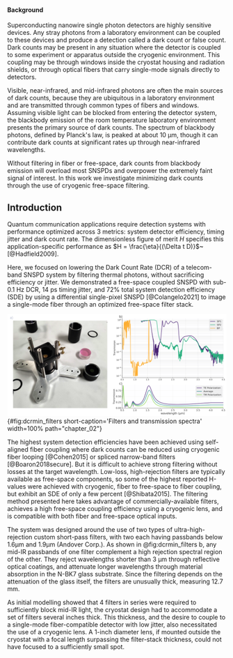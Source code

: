 #### Background

Superconducting nanowire single photon detectors are highly sensitive devices. Any stray photons from a laboratory environment can be coupled to these devices and produce a detection called a dark count or false count. Dark counts may be present in any situation where the detector is coupled to some experiment or apparatus outside the cryogenic environment. This coupling may be through windows inside the cryostat housing and radiation shields, or through optical fibers that carry single-mode signals directly to detectors.

Visible, near-infrared, and mid-infrared photons are often the main sources of dark counts, because they are ubiquitous in a laboratory environment and are transmitted through common types of fibers and windows. Assuming visible light can be blocked from entering the detector system, the blackbody emission of the room temperature laboratory environment presents the primary source of dark counts. The spectrum of blackbody photons, defined by Planck's law, is peaked at about $10~\mathrm{\upmu m}$, though it can contribute dark counts at significant rates up through near-infrared wavelengths.

Without filtering in fiber or free-space, dark counts from blackbody emission will overload most SNSPDs and overpower the extremely faint signal of interest. In this work we investigate minimizing dark counts through the use of cryogenic free-space filtering.

## Introduction

Quantum communication applications require detection systems with performance optimized across 3 metrics: system detector efficiency, timing jitter and dark count rate. The dimensionless figure of merit $H$ specifies this application-specific performance as $H = \frac{\eta}{(\Delta t D)}$~[@Hadfield2009].

Here, we focused on lowering the Dark Count Rate (DCR) of a telecom-band SNSPD system by filtering thermal photons, without sacrificing efficiency or jitter. We demonstrated a free-space coupled SNSPD with sub-0.1 Hz DCR, 14 ps timing jitter, and 72% total system detection efficiency (SDE) by using a differential single-pixel SNSPD [@Colangelo2021] to image a single-mode fiber through an optimized free-space filter stack.

![**Filters and transmission spectra** a) various optics and hardware used for free-space coupling inside the cryostat, including one of the Semrock bandpass filters (purple)](./figs/dcrmin_filters_light.svg){#fig:dcrmin_filters short-caption='Filters and transmission spectra' width=100% path="chapter_02"}

The highest system detection efficiencies have been achieved using self-aligned fiber coupling where dark counts can be reduced using cryogenic fiber looping [@Cohen2015] or spliced narrow-band filters [@Boaron2018secure]. But it is difficult to achieve strong filtering without losses at the target wavelength. Low-loss, high-rejection filters are typically available as free-space components, so some of the highest reported H-values were achieved with cryogenic, fiber to free-space to fiber coupling, but exhibit an SDE of only a few percent [@Shibata2015]. The filtering method presented here takes advantage of commercially-available filters, achieves a high free-space coupling efficiency using a cryogenic lens, and is compatible with both fiber and free-space optical inputs.

The system was designed around the use of two types of ultra-high-rejection custom short-pass filters, with two each having passbands below $1.6 \mathrm{\upmu m}$ and $1.9 \mathrm{\upmu m}$ (Andover Corp.). As shown in @fig:dcrmin_filters b, any mid-IR passbands of one filter complement a high rejection spectral region of the other. They reject wavelengths shorter than $3 \ \mathrm{\upmu m}$ through reflective optical coatings, and attenuate longer wavelengths through material absorption in the N-BK7 glass substrate. Since the filtering depends on the attenuation of the glass itself, the filters are unusually thick, measuring 12.7 mm.

As initial modelling showed that 4 filters in series were required to sufficiently block mid-IR light, the cryostat design had to accommodate a set of filters several inches thick. This thickness, and the desire to couple to a single-mode fiber-compatible detector with low jitter, also necessitated the use of a cryogenic lens. A 1-inch diameter lens, if mounted outside the cryostat with a focal length surpassing the filter-stack thickness, could not have focused to a sufficiently small spot.
